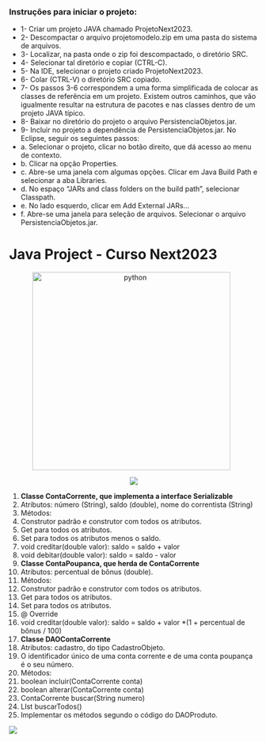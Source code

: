 ### Instruções para iniciar o projeto:

- 1- Criar um projeto JAVA chamado ProjetoNext2023.
- 2- Descompactar o arquivo projetomodelo.zip em uma pasta do sistema de arquivos.
- 3- Localizar, na pasta onde o zip foi descompactado, o diretório SRC.
- 4- Selecionar tal diretório e copiar (CTRL-C).
- 5- Na IDE, selecionar o projeto criado ProjetoNext2023.
- 6- Colar (CTRL-V) o diretório SRC copiado.
- 7- Os passos 3-6 correspondem a uma forma simplificada de colocar as classes de referência em um projeto. Existem outros caminhos, que vão igualmente resultar na estrutura de pacotes e nas classes dentro de um projeto JAVA típico.
- 8- Baixar no diretório do projeto o arquivo PersistenciaObjetos.jar.
- 9- Incluir no projeto a dependência de PersistenciaObjetos.jar. No Eclipse, seguir os seguintes passos:
- a. Selecionar o projeto, clicar no botão direito, que dá acesso ao menu de contexto.
- b. Clicar na opção Properties.
- c. Abre-se uma janela com algumas opções. Clicar em Java Build Path e selecionar a aba Libraries.
- d. No espaço “JARs and class folders on the build path”, selecionar Classpath.
- e. No lado esquerdo, clicar em Add External JARs...
- f. Abre-se uma janela para seleção de arquivos. Selecionar o arquivo PersistenciaObjetos.jar.


# Java Project - Curso Next2023
<div align="center">
 <a href="[https://www.python.org/](https://www.cesar.org.br)" target="_blank" rel="noreferrer">
      <img  alt="python" height="400x" style="padding-right:10px;" src="https://www.cesar.org.br/image/layout_set_logo?img_id=1086110&t=1683038460804" />
  </a>
</div>

<div align="center"> 
  
![](https://cdn.icon-icons.com/icons2/2699/PNG/512/java_logo_icon_168609.png)

</div>



1. **Classe ContaCorrente, que implementa a interface Serializable**
2. Atributos: número (String), saldo (double), nome do correntista (String)
3. Métodos:
4. Construtor padrão e construtor com todos os atributos.
5. Get para todos os atributos.
6. Set para todos os atributos menos o saldo.
7. void creditar(double valor): saldo = saldo + valor
8. void debitar(double valor): saldo = saldo - valor
9. **Classe ContaPoupanca, que herda de ContaCorrente**
10. Atributos: percentual de bônus (double).
11. Métodos:
12. Construtor padrão e construtor com todos os atributos.
13. Get para todos os atributos.
14. Set para todos os atributos.
15.  @ Override
16. void creditar(double valor): saldo = saldo + valor *(1 + percentual de bônus / 100)
17. **Classe DAOContaCorrente**
18. Atributos: cadastro, do tipo CadastroObjeto.
19. O identificador único de uma conta corrente e de uma conta poupança é o seu número.
20. Métodos:
21. boolean incluir(ContaCorrente conta)
22. boolean alterar(ContaCorrente conta)
23. ContaCorrente buscar(String numero)
24. LIst<ContaCorrente> buscarTodos()
25. Implementar os métodos segundo o código do DAOProduto.

![](https://i.postimg.cc/fyPXmfsL/Diagrama-Conta-Corrente.png)

